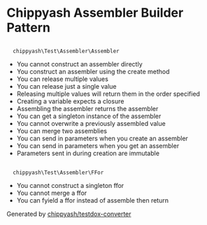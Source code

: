 # Chippyash Assembler Builder Pattern

## 
      chippyash\Test\Assembler\Assembler
    

*  You cannot construct an assembler directly
*  You construct an assembler using the create method
*  You can release multiple values
*  You can release just a single value
*  Releasing multiple values will return them in the order specified
*  Creating a variable expects a closure
*  Assembling the assembler returns the assembler
*  You can get a singleton instance of the assembler
*  You cannot overwrite a previously assembled value
*  You can merge two assemblies
*  You can send in parameters when you create an assembler
*  You can send in parameters when you get an assembler
*  Parameters sent in during creation are immutable

## 
      chippyash\Test\Assembler\FFor
    

*  You cannot construct a singleton ffor
*  You cannot merge a ffor
*  You can fyield a ffor instead of assemble then return


Generated by [chippyash/testdox-converter](https://github.com/chippyash/Testdox-Converter)